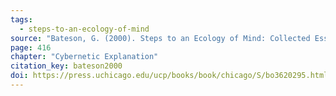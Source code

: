 ```yaml
---
tags:
  - steps-to-an-ecology-of-mind
source: "Bateson, G. (2000). Steps to an Ecology of Mind: Collected Essays in Anthropology, Psychiatry, Evolution, and Epistemology. University of Chicago Press."
page: 416
chapter: "Cybernetic Explanation"
citation_key: bateson2000
doi: https://press.uchicago.edu/ucp/books/book/chicago/S/bo3620295.html
---
```

